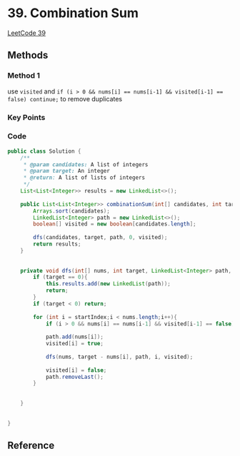 # 39. Combination Sum

[LeetCode 39](https://leetcode.com/problems/combination-sum/)


## Methods

### Method 1
use `visited` and `if (i > 0 && nums[i] == nums[i-1] && visited[i-1] == false) continue;`  to remove duplicates

### Key Points


### Code
```java
public class Solution {
    /**
     * @param candidates: A list of integers
     * @param target: An integer
     * @return: A list of lists of integers
     */
    List<List<Integer>> results = new LinkedList<>(); 
    
    public List<List<Integer>> combinationSum(int[] candidates, int target) {
        Arrays.sort(candidates);
        LinkedList<Integer> path = new LinkedList<>(); 
        boolean[] visited = new boolean[candidates.length];
        
        dfs(candidates, target, path, 0, visited); 
        return results;
    }
    
    
    private void dfs(int[] nums, int target, LinkedList<Integer> path, int startIndex, boolean[] visited){
        if (target == 0){
            this.results.add(new LinkedList(path));
            return; 
        }
        if (target < 0) return;  
        
        for (int i = startIndex;i < nums.length;i++){
            if (i > 0 && nums[i] == nums[i-1] && visited[i-1] == false) continue; //remove duplicates
            
            path.add(nums[i]);
            visited[i] = true;
            
            dfs(nums, target - nums[i], path, i, visited);
            
            visited[i] = false;
            path.removeLast(); 
        } 
        
        
    }
    
    
}

```


## Reference